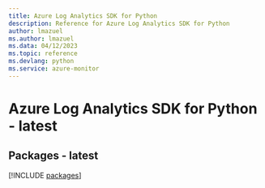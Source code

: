 ```yaml
---
title: Azure Log Analytics SDK for Python
description: Reference for Azure Log Analytics SDK for Python
author: lmazuel
ms.author: lmazuel
ms.data: 04/12/2023
ms.topic: reference
ms.devlang: python
ms.service: azure-monitor
---
```

# Azure Log Analytics SDK for Python - latest
## Packages - latest
[!INCLUDE [packages](log-analytics-index.md)]
